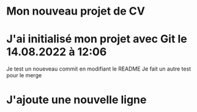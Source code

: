 # Mon nouveau projet de CV

# J'ai initialisé mon projet avec Git le 14.08.2022 à 12:06
Je test un noueveau commit en modifiant le README
Je fait un autre test pour le merge
# J'ajoute une nouvelle ligne
